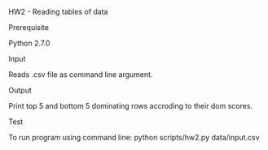 HW2 - Reading tables of data

Prerequisite

Python 2.7.0

Input

Reads .csv file as command line argument.

Output

Print top 5 and bottom 5 dominating rows accroding to their dom scores.

Test

To run program using command line:
python scripts/hw2.py data/input.csv
